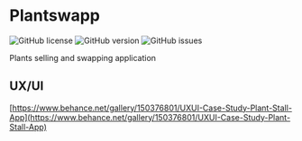 # Plantswapp
![GitHub license](https://img.shields.io/github/license/lazymisu/plantswapp)
![GitHub version](https://img.shields.io/github/v/tag/lazymisu/plantswapp?label=version)
![GitHub issues](https://img.shields.io/github/issues/lazymisu/plantswapp)

Plants selling and swapping application

## UX/UI
[https://www.behance.net/gallery/150376801/UXUI-Case-Study-Plant-Stall-App](https://www.behance.net/gallery/150376801/UXUI-Case-Study-Plant-Stall-App)
